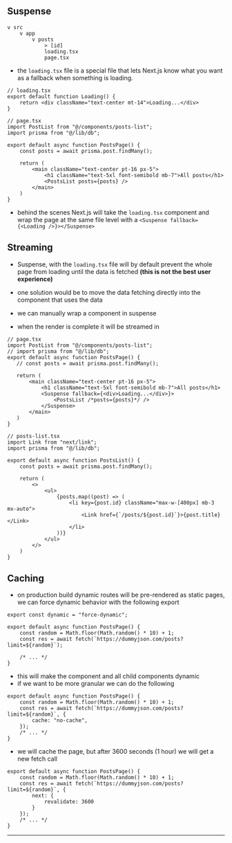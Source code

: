 ## Suspense
```
v src
	v app
		v posts
			> [id]
			loading.tsx
			page.tsx
```

- the `loading.tsx` file is a special file that lets Next.js know what you want as a fallback when something is loading.
```tsx
// loading.tsx
export default function Loading() {
	return <div className="text-center mt-14">Loading...</div>
}
```

```tsx
// page.tsx
import PostList from "@/components/posts-list";
import prisma from "@/lib/db";

export default async function PostsPage() {
	const posts = await prisma.post.findMany();

	return (
		<main className="text-center pt-16 px-5">
			<h1 className="text-5xl font-semibold mb-7">All posts</h1>
			<PostsList posts={posts} />
		</main>
	)
}
```
- behind the scenes Next.js will take the `loading.tsx` component and wrap the page at the same file level with a `<Suspense fallback={<Loading />}></Suspense>`
## Streaming
- Suspense, with the `loading.tsx` file will by default prevent the whole page from loading until the data is fetched **(this is not the best user experience)**

 - one solution would be to move the data fetching directly into the component that uses the data
 - we can manually wrap a component in suspense
 - when the render is complete it will be streamed in
 ```tsx
 // page.tsx
import PostList from "@/components/posts-list";
// import prisma from "@/lib/db";
export default async function PostsPage() {
	// const posts = await prisma.post.findMany();

	return (
		<main className="text-center pt-16 px-5">
			<h1 className="text-5xl font-semibold mb-7">All posts</h1>
			<Suspense fallback={<div>Loading...</div>}>
				<PostsList /*posts={posts}*/ />
			</Suspense>
		</main>
	)
}
```

```tsx
// posts-list.tsx
import Link from "next/link";
import prisma from "@/lib/db";

export default async function PostsList() {
	const posts = await prisma.post.findMany();

	return (
		<>
			<ul>
				{posts.map((post) => (
					<li key={post.id} className="max-w-[400px] mb-3 mx-auto">
						<Link href={`/posts/${post.id}`}>{post.title}</Link>
					</li>
				))}
			</ul>
		</>
	)
}
```

## Caching
- on production build dynamic routes will be pre-rendered as static pages, we can force dynamic behavior with the following export
```tsx
export const dynamic = "force-dynamic";

export default async function PostsPage() {
	const random = Math.floor(Math.random() * 10) + 1;
	const res = await fetch(`https://dummyjson.com/posts?limit=${random}`);

	/* ... */
}
```
- this will make the component and all child components dynamic
- if we want to be more granular we can do the following
```tsx
export default async function PostsPage() {
	const random = Math.floor(Math.random() * 10) + 1;
	const res = await fetch(`https://dummyjson.com/posts?limit=${random}`, {
		cache: "no-cache",
	});
	/* ... */
}
```

- we will cache the page, but after 3600 seconds (1 hour) we will get a new fetch call
```tsx
export default async function PostsPage() {
	const random = Math.floor(Math.random() * 10) + 1;
	const res = await fetch(`https://dummyjson.com/posts?limit=${random}`, {
		next: {
			revalidate: 3600
		}
	});
	/* ... */
}
```

---

